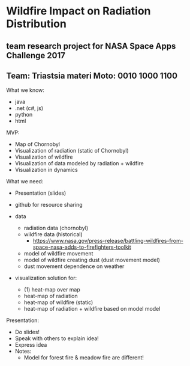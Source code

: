 # Wildfire Impact on Radiation Distribution
## team research project for NASA Space Apps Challenge 2017

Team: Triastsia materi
Moto: 0010 1000 1100
-----------------------------------------

What we know:
  - java
  - .net (c#, js)
  - python
  - html

MVP:
 - Map of Chornobyl
 - Visualization of radiation (static of Chornobyl)
 - Visualization of wildfire
 - Visualization of data modeled by radiation + wildfire
 - Visualization in dynamics

What we need:
 - Presentation (slides)

- github for resource sharing
- data
  - radiation data (chornobyl)
  - wildfire data (historical)
    - https://www.nasa.gov/press-release/battling-wildfires-from-space-nasa-adds-to-firefighters-toolkit
  - model of wildfire movement
  - model of wildfire creating dust (dust movement model)
  - dust movement dependence on weather

- visualization solution for:
  - (1) heat-map over map
  - heat-map of radiation
  - heat-map of wildfire (static)
  - heat-map of radiation + wildfire based on model model

Presentation:
 - Do slides!
 - Speak with others to explain idea!
 - Express idea
 - Notes:
    - Model for forest fire & meadow fire are different!
